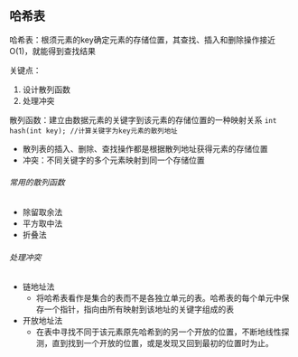 ## 哈希表
哈希表：根须元素的key确定元素的存储位置，其查找、插入和删除操作接近O(1)，就能得到查找结果

关键点：
1. 设计散列函数
2. 处理冲突


散列函数：建立由数据元素的关键字到该元素的存储位置的一种映射关系
`int hash(int key); //计算关键字为key元素的散列地址`
* 散列表的插入、删除、查找操作都是根据散列地址获得元素的存储位置
* 冲突：不同关键字的多个元素映射到同一个存储位置


###### 常用的散列函数
* 除留取余法
* 平方取中法
* 折叠法

###### 处理冲突
* 链地址法
  * 将哈希表看作是集合的表而不是各独立单元的表。哈希表的每个单元中保存一个指针，指向由所有映射到该地址的关键字组成的表
* 开放地址法
  * 在表中寻找不同于该元素原先哈希到的另一个开放的位置，不断地线性探测，直到找到一个开放的位置，或是发现又回到最初的位置时为止。
